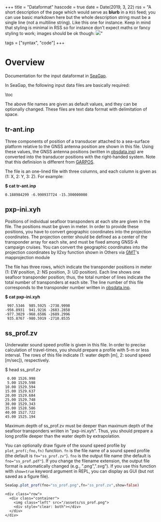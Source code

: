 +++
title = "Dataformat"
hascode = true
date = Date(2019, 3, 22)
rss = "A short description of the page which would serve as **blurb** in a `RSS` feed; you can use basic markdown here but the whole description string must be a single line (not a multiline string). Like this one for instance. Keep in mind that styling is minimal in RSS so for instance don't expect maths or fancy styling to work; images should be ok though: ![](https://upload.wikimedia.org/wikipedia/en/3/32/Rick_and_Morty_opening_credits.jpeg)"

tags = ["syntax", "code"]
+++


# Overview

Documentation for the input dataformat in [SeaGap](https://github.com/f-tommy/SeaGap.jl).

In SeaGap, the following input data files are basically required:

\toc

The above file names are given as default values, and they can be optionally changed.
These files are text data format with delimitation of space.


## tr-ant.inp

Three components of position of a transducer attached to a sea-surface platform relative to the GNSS antenna position are shown in this file.
Using these values, the GNSS antenna positions (written in [obsdata.inp](#obsdata.inp)) are converted into the transducer positions with the right-handed system. Note that this definision is different from [GARPOS](https://github.com/s-watanabe-jhod/garpos).

The file is an one-lined file with three columns, and each column is given as (1: X, 2: Y, 3: Z).
For example:

**$ cat tr-ant.inp**
```
0.188984299 -6.990937724 -15.300000000
```

## pxp-ini.xyh

Positions of individual seafloor transponders at each site are given in the file. The positions must be given in meter. In order to provide these positions, you have to convert geographic coordinates into the projection coordinates. The projection center should be defined as a center of the transponder array for each site, and must be fixed among GNSS-A campaign cruises. You can convert the geographic coordinates into the projection coordinates by ll2xy function shown in Others via [GMT](https://github.com/GenericMappingTools/GMT.jl)'s mapprojection module

The file has three rows, which indicate the transponder positions in meter (1: EW position, 2: NS position, 3: UD position).
Each line shows one seafloor transponder position; thus, the total number of lines indicate the total number of transponders at each site.
The line number of this file corresponds to the transponder number written in [obsdata.inp](#obsdata.inp).

**$ cat pxp-ini.xyh**
```
 997.5346  985.5925 -2738.9998
-956.8931  941.9216 -2683.2858
-977.3029 -968.6586 -2689.2996
 935.8767 -980.5919 -2710.8535
``` 

## ss\_prof.zv

Underwater sound speed profile is given in this file. In order to precise calculation of travel-times, you should prepare a profile with 5-m or less interval. The rows of this file indicate (1: water depth [m], 2: sound speed [m/sec]), respectively.

$ head ss\_prof.zv
```
 0.00 1526.998
 5.00 1529.598
10.00 1529.594
15.00 1529.637
20.00 1529.684
25.00 1529.748
30.00 1529.343
35.00 1528.586
40.00 1527.722
45.00 1525.194
```  

Maximum depth of ss\_prof.zv must be deeper than maximum depth of the seafloor transponders wriiten in "pxp-ini.xyh". Thus, you should prepare a long profile deeper than the water depth by extrapolation.

You can optionally draw figure of the sound speed profile by `plot_prof(;fno,fn)` function. `fn` is the file name of a sound speed profile (the default is `fn="ss_prof.zv"`). `fno` is the output file name (the default is `fno="ss_prof.pdf"`). If you change the filename extension, the output file format is automatically changed (e.g., ".png",".svg"). If you use this function with `show=true` keyword argument in REPL, you can display as GUI (but not saved as a figure file). 

```julia
SeaGap.plot_prof(fno="ss_prof.png",fn="ss_prof.zv",show=false) 
```

~~~
<div class="row">
  <div class="container">
    <img class="left" src="/assets/ss_prof.png">
    <div style="clear: both"></div>      
  </div>
</div>
~~~
